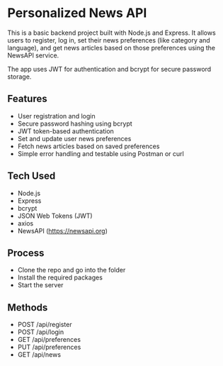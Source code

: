 # Personalized News API

This is a basic backend project built with Node.js and Express. It allows users to register, log in, set their news preferences (like category and language), and get news articles based on those preferences using the NewsAPI service.

The app uses JWT for authentication and bcrypt for secure password storage.


## Features

- User registration and login
- Secure password hashing using bcrypt
- JWT token-based authentication
- Set and update user news preferences
- Fetch news articles based on saved preferences
- Simple error handling and testable using Postman or curl


## Tech Used

- Node.js
- Express
- bcrypt
- JSON Web Tokens (JWT)
- axios
- NewsAPI (https://newsapi.org)


## Process

- Clone the repo and go into the folder
- Install the required packages
- Start the server


## Methods

- POST /api/register
- POST /api/login
- GET /api/preferences
- PUT /api/preferences
- GET /api/news
